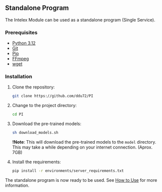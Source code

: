 ## Standalone Program

The Intelex Module can be used as a standalone program (Single Service).

### Prerequisites

- [Python 3.12](https://www.python.org/downloads/)
- [Git](https://git-scm.com/book/en/v2/Getting-Started-Installing-Git)
- [Pip](https://pip.pypa.io/en/stable/installation/)
- [FFmpeg](https://ffmpeg.org/download.html)
- [wget](https://www.gnu.org/software/wget/)

### Installation

1. Clone the repository:

   ```bash
   git clone https://github.com/ddu72/PI
   ```

2. Change to the project directory:

   ```bash
   cd PI
   ```

3. Download the pre-trained models:

   ```bash
   sh download_models.sh
   ```

   **!Note**: This will download the pre-trained models to the `model` directory. This may take a while depending on your internet connection. (Aprox. 7GB)

4. Install the requirements:

   ```bash
   pip install -r environments/server_requirements.txt
   ```

The standalone program is now ready to be used. See [How to Use](../usage/standalone.md) for more information.
